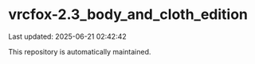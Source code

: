 # vrcfox-2.3_body_and_cloth_edition

Last updated: 2025-06-21 02:42:42

This repository is automatically maintained.
